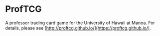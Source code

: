 # ProfTCG
A professor trading card game for the University of Hawaii at Manoa.
For details, please see [http://proftcg.github.io/](https://proftcg.github.io/).
